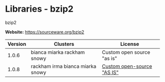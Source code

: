 # Libraries - bzip2

bzip2



**Website:** <https://sourceware.org/bzip2>

| Version | Clusters | License |
| ------- | -------- | ------- |
| 1.0.6 | bianca miarka rackham snowy | Custom open source "as is" |
| 1.0.8 | rackham irma bianca miarka snowy | [Custom open-source "AS IS"](https://sourceware.org/git/?p=bzip2.git) |
